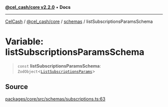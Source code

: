 [**@cel_cash/core v2.2.0**](../../README.md) • **Docs**

***

[CelCash](../../../../packages.md) / [@cel\_cash/core](../../README.md) / [schemas](../README.md) / listSubscriptionsParamsSchema

# Variable: listSubscriptionsParamsSchema

> `const` **listSubscriptionsParamsSchema**: `ZodObject`\<[`ListSubscriptionsParams`](../type-aliases/ListSubscriptionsParams.md)\>

## Source

[packages/core/src/schemas/subscriptions.ts:63](https://github.com/Pyxlab/celcash/blob/b57c7034bd65dcd5b083f272f9cfe6cc4ff73f7b/packages/core/src/schemas/subscriptions.ts#L63)
